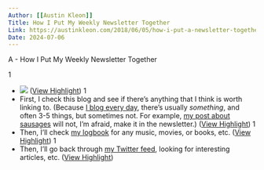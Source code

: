 ```yaml
---
Author: [[Austin Kleon]]
Title: How I Put My Weekly Newsletter Together
Link: https://austinkleon.com/2018/06/05/how-i-put-a-newsletter-together/
Date: 2024-07-06
---
```

A - How I Put My Weekly Newsletter Together

1
- ![](https://austinkleon.com/wp-content/uploads/2018/06/newsletter-flow.jpg) ([View Highlight](https://read.readwise.io/read/01gnqq76sb0qfxt0rjtpxe6qwf))
1
- First, I check this blog and see if there’s anything that I think is worth linking to. (Because [I blog every day](https://austinkleon.com/2017/11/20/a-few-notes-on-daily-blogging/), there’s usually *something*, and often 3-5 things, but sometimes not. For example, [my post about sausages](https://austinkleon.com/2018/06/04/and-some-sausages/) will not, I’m afraid, make it in the newsletter.) ([View Highlight](https://read.readwise.io/read/01gnqq831d93j2am93c7mzzww5))
1
- Then, I’ll check [my logbook](https://austinkleon.com/2017/11/29/evidence/) for any music, movies, or books, etc. ([View Highlight](https://read.readwise.io/read/01gnqq8747dsmrvg89gy4cc0e0))
1
- Then, I’ll go back through [my Twitter feed](http://twitter.com/austinkleon), looking for interesting articles, etc. ([View Highlight](https://read.readwise.io/read/01gnqq8b6fyd8aba31355tfhkn))
